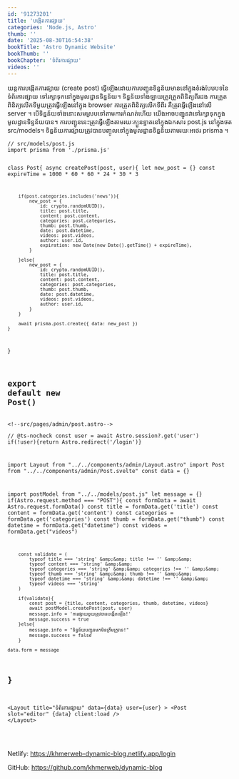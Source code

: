 ```yaml
---
id: '91273201'
title: 'បង្កើត​ការផ្សាយ'
categories: 'Node.js, Astro'
thumb: ''
date: '2025-08-30T16:54:38'
bookTitle: 'Astro Dynamic Website'
bookThumb: ''
bookChapter: 'ទំព័រ​ការផ្សាយ'
videos: ''
---
```

<p>យន្តការ​បង្កើត​ការផ្សាយ (create post) ធ្វើ​ឡើង​ដោយ​ការបញ្ជូន​ទិន្នន័យ​មាន​នៅ​ក្នុង​ទំរង់បែបបទ​នៃ​ទំព័រ​ការផ្សាយ ទៅ​រក្សាទុក​នៅ​ក្នុង​មូលដ្ឋាន​ទិន្នន័យ។ ទិន្នន័យ​ទាំងឡាយ​ត្រូវ​ត្រួត​ពិនិត្យ​ពីរ​ដង ការត្រួត​ពិនិត្យ​លើក​ទី​មួយ​ត្រូវ​ធ្វើ​ឡើង​នៅ​ក្នុង browser ការត្រួតពិនិត្យ​លើក​ទី​ពីរ​ គឺ​ត្រូវ​ធ្វើ​ឡើង​​នៅ​លើ server ​​​​​​​​​​​​​​​​​​​​​​​​​​​​​​​​​​​​​​​​​។ បើ​ទិន្នន័យ​ទាំងនោះ​សម​ស្រប​ទៅ​តាម​ការកំណត់​ហើយ យើង​អាច​បញ្ជូន​វា​ទៅ​រក្សា​ទុក​ក្នុង​មូលដ្ឋាន​ទិន្នន័យបាន​។ ការបញ្ជូន​នេះ​ត្រូវ​ធ្វើ​​ឡើង​តាម​រយៈ​ក្បួន​ខ្នាត​នៅ​​ក្នុង​ឯកសារ post.js នៅ​ក្នុង​ថត src/models។ ទិន្នន័យ​ការផ្សាយ​ត្រូវ​បាន​បញ្ចូល​ទៅ​ក្នុង​មូលដ្ឋាន​ទិន្នន័យ​តាម​រយៈ​អថេរ prisma ។</p><pre><code class="js javascript js-code">// src/models/post.js
import prisma from './prisma.js'

class Post{
    async createPost(post, user){
        let new_post = {}
        const expireTime = 1000 * 60 * 60 * 24 * 30 * 3

        if(post.categories.includes('news')){
            new_post = {
                id: crypto.randomUUID(),
                title: post.title,
                content: post.content,
                categories: post.categories,
                thumb: post.thumb,
                date: post.datetime,
                videos: post.videos,
                author: user.id,
                expiration: new Date(new Date().getTime() + expireTime),
            }
       
        }else{ 
            new_post = {
                id: crypto.randomUUID(),
                title: post.title,
                content: post.content,
                categories: post.categories,
                thumb: post.thumb,
                date: post.datetime,
                videos: post.videos,
                author: user.id,
            }
        }
        
        await prisma.post.create({ data: new_post })
    }

}

export default new Post()</code></pre><pre><code class="js javascript js-code">&lt;!--src/pages/admin/post.astro--&gt;
---
// @ts-nocheck
const user = await Astro.session?.get('user')
if(!user){return Astro.redirect('/login')}

import Layout from "../../components/admin/Layout.astro"
import Post from "../../components/admin/Post.svelte"
const data = {}

import postModel from "../../models/post.js"
let message = {}
if(Astro.request.method === "POST"){
    const formData = await Astro.request.formData()
    const title = formData.get('title')
        const content = formData.get('content')
        const categories = formData.get('categories')
        const thumb = formData.get("thumb")
        const datetime = formData.get("datetime")
        const videos = formData.get("videos")

        const validate = (
            typeof title === 'string' &amp;&amp; title !== '' &amp;&amp;
            typeof content === 'string' &amp;&amp;
            typeof categories === 'string' &amp;&amp; categories !== '' &amp;&amp;
            typeof thumb === 'string' &amp;&amp; thumb !== '' &amp;&amp;
            typeof datetime === 'string' &amp;&amp; datetime !== '' &amp;&amp;
            typeof videos === 'string'
        )

        if(validate){
            const post = {title, content, categories, thumb, datetime, videos}
            await postModel.createPost(post, user)
            message.info = 'ការផ្សាយ​មួយ​ត្រូវ​បាន​បង្កើត​ឡើង!'
            message.success = true
        }else{
            message.info = "ទិន្នន័យ​បញ្ជូន​មក​មិន​ត្រឹមត្រូវ​ទេ!"
            message.success = false
        }
        
    data.form = message
}
---
 
&lt;Layout title="ទំព័រ​ការផ្សាយ" data={data} user={user} &gt;
    &lt;Post slot="editor" {data} client:load /&gt;
&lt;/Layout&gt;</code></pre><p>&nbsp;</p><p>Netlify: <a href="https://khmerweb-dynamic-blog.netlify.app/login">https://khmerweb-dynamic-blog.netlify.app/login</a></p><p>GitHub: <a href="https://github.com/khmerweb/dynamic-blog">https://github.com/khmerweb/dynamic-blog</a></p>
